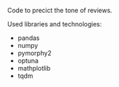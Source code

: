 Code to precict the tone of reviews.

Used libraries and technologies:
- pandas
- numpy
- pymorphy2
- optuna
- mathplotlib
- tqdm
